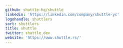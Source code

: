 ```yaml
---
github: shuttle-hq/shuttle
linkedin: 'https://linkedin.com/company/shuttle-yc'
logohandle: shuttlers
sort: shuttlers
title: shuttle
twitter: shuttle_dev
website: 'https://www.shuttle.rs/'
---
```

